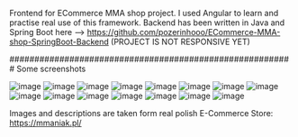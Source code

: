 Frontend for ECommerce MMA shop project. I used Angular to learn and practise real use of this framework. Backend has been written in Java and Spring Boot here --> https://github.com/pozerinhooo/ECommerce-MMA-shop-SpringBoot-Backend (PROJECT IS NOT RESPONSIVE YET)

#########################################################
Some screenshots

![image](https://user-images.githubusercontent.com/95829811/190421761-3cb1e882-d9a4-403f-a675-f17e878903cf.png)
![image](https://user-images.githubusercontent.com/95829811/190421887-66301403-bec6-49eb-a328-f473fd25d7f0.png)
![image](https://user-images.githubusercontent.com/95829811/190421946-1b4194db-cacb-4619-bd4c-4d17a9aa8294.png)
![image](https://user-images.githubusercontent.com/95829811/190424059-fc3ffce4-2cc3-4d97-af90-cce13c945d23.png)
![image](https://user-images.githubusercontent.com/95829811/190422233-b1b01836-dda8-4d08-aba2-315d3e0d0d96.png)
![image](https://user-images.githubusercontent.com/95829811/190422390-9a29248f-5b91-45ca-adc0-6780acf0bbb2.png)
![image](https://user-images.githubusercontent.com/95829811/190422492-677c9141-3606-4be6-bdf0-ce59b97bc741.png)
![image](https://user-images.githubusercontent.com/95829811/190422546-61148b0e-6ee3-4dfd-aa4e-450d7c234743.png)
![image](https://user-images.githubusercontent.com/95829811/190422644-ed830279-604d-411d-8f86-9c912a93d54e.png)
![image](https://user-images.githubusercontent.com/95829811/190422881-cfa6a0dc-1926-48b1-bcaf-c91581a2b334.png)
![image](https://user-images.githubusercontent.com/95829811/190423250-da57d84d-82bb-4d1f-8650-081844141b54.png)
![image](https://user-images.githubusercontent.com/95829811/190423308-6b602222-30e6-47d9-a162-62ea34fe0d38.png)
![image](https://user-images.githubusercontent.com/95829811/190423354-e68f8bcd-a95c-4a04-b08c-000d66408d4a.png)
![image](https://user-images.githubusercontent.com/95829811/190423553-ccb86948-3c56-4aaf-a7ee-c722e378d346.png)
![image](https://user-images.githubusercontent.com/95829811/190424191-55212ddc-66eb-441c-9bae-1e748f44da42.png)




Images and descriptions are taken form real polish E-Commerce Store: https://mmaniak.pl/


